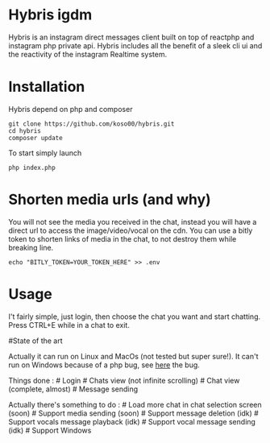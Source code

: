 # Hybris igdm

Hybris is an instagram direct messages client built on top of reactphp and instagram php private api.
Hybris includes all the benefit of a sleek cli ui and the reactivity of the instagram Realtime system.


# Installation

Hybris depend on php and composer

```
git clone https://github.com/koso00/hybris.git
cd hybris
composer update
```

To start simply launch
```
php index.php
```

# Shorten media urls (and why)
You will not see the media you received in the chat, instead you will have a direct url to access the image/video/vocal on the cdn.
You can use a bitly token to shorten links of media in the chat, to not destroy them while breaking line.
```
echo "BITLY_TOKEN=YOUR_TOKEN_HERE" >> .env
```
# Usage

I't fairly simple, just login, then choose the chat you want and start chatting.
Press CTRL+E while in a chat to exit.


#State of the art

Actually it can run on Linux and MacOs (not tested but super sure!).
It can't run on Windows because of a php bug, see [here](https://bugs.php.net/bug.php?id=47918&thanks=6) the bug.

Things done :
    # Login
    # Chats view (not infinite scrolling)
    # Chat view (complete, almost)
    # Message sending

Actually there's something to do : 
    # Load more chat in chat selection screen (soon)
    # Support media sending (soon)
    # Support message deletion (idk)
    # Support vocals message playback (idk)
    # Support vocal message sending (idk)
    # Support Windows